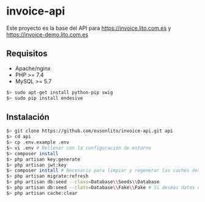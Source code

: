 # invoice-api

Este proyecto es la base del API para https://invoice.lito.com.es y https://invoice-demo.lito.com.es

## Requisitos

* Apache/nginx
* PHP >= 7.4
* MySQL >= 5.7

```bash
$> sudo apt-get install python-pip swig
$> sudo pip install endesive
```


## Instalación

```bash
$> git clone https://github.com/eusonlito/invoice-api.git api
$> cd api
$> cp .env.example .env
$> vi .env # Rellenar con la configuración de entorno
$> composer install
$> php artisan key:generate
$> php artisan jwt:key
$> composer install # Necesario para limpiar y regenerar las cachés después de realizar cambios en el .env
$> php artisan migrate:refresh
$> php artisan db:seed --class=Database\\Seeds\\Database
$> php artisan db:seed --class=Database\\Fake\\Fake # Si deseas datos de prueba
$> php artisan cache:clear
```
